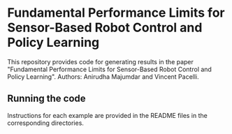 # Fundamental Performance Limits for Sensor-Based Robot Control and Policy Learning

This repository provides code for generating results in the paper "Fundamental Performance Limits for Sensor-Based Robot Control and Policy Learning".
Authors: Anirudha Majumdar and Vincent Pacelli.

## Running the code

Instructions for each example are provided in the README files in the corresponding directories. 

